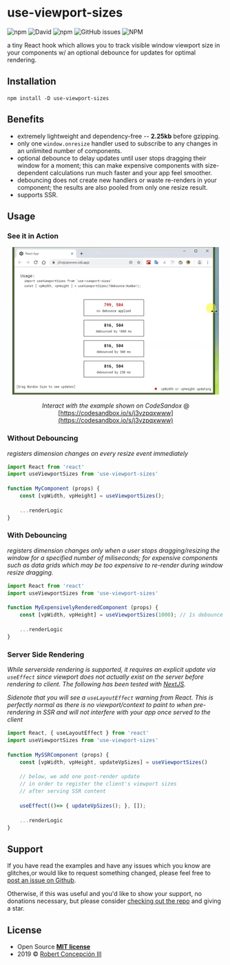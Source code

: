 # use-viewport-sizes #

![npm](https://img.shields.io/npm/v/use-viewport-sizes.svg?color=blue) ![David](https://img.shields.io/david/rob2d/use-viewport-sizes.svg) ![npm](https://img.shields.io/npm/dw/use-viewport-sizes.svg?color=red) ![GitHub issues](https://img.shields.io/github/issues-raw/rob2d/use-viewport-sizes.svg) ![NPM](https://img.shields.io/npm/l/use-viewport-sizes.svg)

a tiny React hook which allows you to track visible window viewport size in your components w/ an optional debounce for updates for optimal rendering.

## Installation ##

```
npm install -D use-viewport-sizes
```

## Benefits ##
- extremely lightweight and dependency-free -- **2.25kb** before gzipping.
- only one `window.onresize` handler used to subscribe to any changes in an unlimited number of components.
- optional debounce to delay updates until user stops dragging their window for a moment; this can make expensive components with size-dependent calculations run much faster and your app feel smoother.
- debouncing does not create new handlers or waste re-renders in your component; the results are also pooled from only one resize result.
- supports SSR.

## Usage ##

### **See it in Action** ###

<center>
<img src="./doc/use-viewport-sizes.gif" />

*Interact with the example shown on CodeSandox* @
[https://codesandbox.io/s/j3vzpqxwww](https://codesandbox.io/s/j3vzpqxwww)

</center>

### **Without Debouncing**
*registers dimension changes on every resize event immediately*

```js
import React from 'react'
import useViewportSizes from 'use-viewport-sizes'

function MyComponent (props) {
    const [vpWidth, vpHeight] = useViewportSizes();

    ...renderLogic
}
```


### **With Debouncing**  
*registers dimension changes only when a user stops dragging/resizing the window for a specified number of miliseconds; for expensive components such as data grids which may be too
expensive to re-render during window resize dragging.*
```js
import React from 'react'
import useViewportSizes from 'use-viewport-sizes'

function MyExpensivelyRenderedComponent (props) {
    const [vpWidth, vpHeight] = useViewportSizes(1000); // 1s debounce

    ...renderLogic
}
```

### **Server Side Rendering**  

*While serverside rendering is supported, it requires an explicit update via `useEffect` since viewport does not actually exist on the server before rendering to client. The following has been tested with [NextJS](https://nextjs.org/).*

*Sidenote that you will see a `useLayoutEffect` warning from React. This is perfectly normal as there is no viewport/context to paint to when pre-rendering in SSR and will not interfere with your app once served to the client*

```js
import React, { useLayoutEffect } from 'react'
import useViewportSizes from 'use-viewport-sizes'

function MySSRComponent (props) {
    const [vpWidth, vpHeight, updateVpSizes] = useViewportSizes()

    // below, we add one post-render update
    // in order to register the client's viewport sizes
    // after serving SSR content

    useEffect(()=> { updateVpSizes(); }, []);

    ...renderLogic
}
```

## Support
If you have read the examples and have any issues which you know are glitches,or would like to request something changed, please feel free to [post an issue on Github](https://github.com/rob2d/use-viewport-sizes/issues/new). 

Otherwise, if this was useful and you'd like to show your support, no donations necessary, but please consider [checking out the repo](https://github.com/rob2d/use-viewport-sizes) and giving a star.

## License ##

- Open Source **[MIT license](http://opensource.org/licenses/mit-license.php)**
- 2019 © <a href="http://robertconcepcion.com" target="_blank">Robert Concepción III</a>